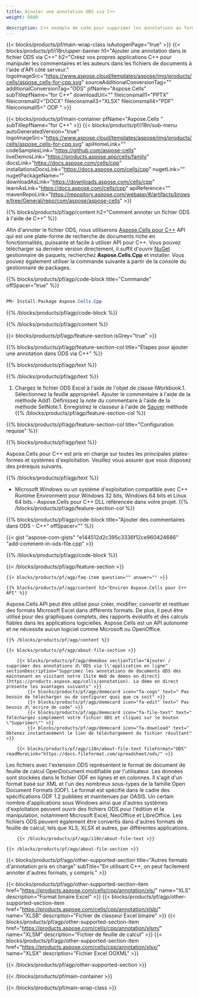 ```yaml
---
title: Ajouter une annotation ODS via C++ 
weight: 8840

description: C++ exemple de code pour supprimer les annotations au format ODS sur C++ l'environnement d'exécution pour Windows 32 bits, Windows 64 bits et Linux 64 bits.
---
```

{{< blocks/products/pf/main-wrap-class isAutogenPage="true" >}}
{{< blocks/products/pf/i18n/upper-banner h1="Ajouter une annotation dans le fichier ODS via C++" h2="Créez vos propres applications C++ pour manipuler les commentaires et les auteurs dans les fichiers de documents à l\'aide d\'API côté serveur." logoImageSrc="https://www.aspose.cloud/templates/aspose/img/products/cells/aspose_cells-for-cpp.svg" sourceAdditionalConversionTag="" additionalConversionTag="ODS" pfName="Aspose.Cells" subTitlepfName="for C++" downloadUrl="" fileiconsmall1="PPTX" fileiconsmall2="DOCX" fileiconsmall3="XLSX" fileiconsmall4="PDF" fileiconsmall5=" ODP " >}}

{{< blocks/products/pf/main-container pfName="Aspose.Cells " subTitlepfName="for C++" >}}
{{< blocks/products/pf/i18n/sub-menu autoGeneratedVersion="true" logoImageSrc="https://www.aspose.cloud/templates/aspose/img/products/cells/aspose_cells-for-cpp.svg" apiHomeLink="" codeSamplesLink="https://github.com/aspose-cells" liveDemosLink="https://products.aspose.app/cells/family" docsLink="https://docs.aspose.com/cells/cpp" installationsDocsLink="https://docs.aspose.com/cells/cpp" nugetLink="" nugetPackageName="" downloadAsLink="https://downloads.aspose.com/cells/cpp" learnAsLink="https://docs.aspose.com/cells/cpp" apiReference="" mavenRepoLink="https://repository.aspose.com/webapp/#/artifacts/browse/tree/General/repo/com/aspose/aspose-cells" >}}

{{% blocks/products/pf/agp/content h2="Comment annoter un fichier ODS à l\'aide de C++" %}}

Afin d'annoter le fichier ODS, nous utiliserons
 [Aspose.Cells pour C++](https://products.aspose.com/cells/cpp) 
 API qui est une plate-forme de recherche de documents riche en fonctionnalités, puissante et facile à utiliser API pour C++. Vous pouvez télécharger sa dernière version directement, il suffit d'ouvrir
 [NuGet](https://www.nuget.org/packages/aspose.cells.cpp) 
 gestionnaire de paquets, recherchez
 **Aspose.Cells.Cpp** 
 et installer. Vous pouvez également utiliser la commande suivante à partir de la console du gestionnaire de packages.

{{% blocks/products/pf/agp/code-block title="Commande" offSpacer="true" %}}

```cs

PM> Install-Package Aspose.Cells.Cpp


```

{{% /blocks/products/pf/agp/code-block %}}

{{% /blocks/products/pf/agp/content %}}

{{< blocks/products/pf/agp/feature-section isGrey="true" >}}

{{% blocks/products/pf/agp/feature-section-col title="Étapes pour ajouter une annotation dans ODS via C++" %}}

{{% blocks/products/pf/agp/text %}}

{{% /blocks/products/pf/agp/text %}}

1. Chargez le fichier ODS Excel à l'aide de l'objet de classe IWorkbook.1. Sélectionnez la feuille appropriée1. Ajouter le commentaire à l'aide de la méthode Add1. Définissez la note du commentaire à l'aide de la méthode SetNote.1. Enregistrez le classeur à l'aide de [Sauver](https://reference.aspose.com/cells/cpp/class/aspose.cells.i_workbook#a77072cfb929787df9ad1f38b02f58349) méthode
{{% /blocks/products/pf/agp/feature-section-col %}}

{{% blocks/products/pf/agp/feature-section-col title="Configuration requise" %}}

{{% blocks/products/pf/agp/text %}}

 Aspose.Cells pour C++ est pris en charge sur toutes les principales plates-formes et systèmes d'exploitation. Veuillez vous assurer que vous disposez des prérequis suivants.

{{% /blocks/products/pf/agp/text %}}

- Microsoft Windows ou un système d'exploitation compatible avec C++ Runtime Environment pour Windows 32 bits, Windows 64 bits et Linux 64 bits.- Aspose.Cells pour C++ DLL référencée dans votre projet.
{{% /blocks/products/pf/agp/feature-section-col %}}

{{% blocks/products/pf/agp/code-block title="Ajouter des commentaires dans ODS - C++" offSpacer="" %}}

{{< gist "aspose-com-gists" "e144512d2c395c3336f12ce960424686" "add-comment-in-ods-file.cpp" >}}

{{% /blocks/products/pf/agp/code-block %}}

{{< /blocks/products/pf/agp/feature-section >}}

    {{< blocks/products/pf/agp/faq-item question="" answer="" >}}
 

<!-- aboutfile Starts -->

    {{% blocks/products/pf/agp/content h2="Environ Aspose.Cells pour C++ API" %}}

 Aspose.Cells API peut être utilisé pour créer, modifier, convertir et restituer des formats Microsoft Excel dans différents formats. De plus, il peut être utilisé pour des graphiques complets, des rapports évolutifs et des calculs fiables dans les applications logicielles. Aspose.Cells est un API autonome et ne nécessite aucun logiciel comme Microsoft ou OpenOffice.  



    {{% /blocks/products/pf/agp/content %}}

    {{< blocks/products/pf/agp/about-file-section >}}

        {{< blocks/products/pf/agp/demobox sectionTitle="Ajouter / supprimer des annotations d\'ODS via l\'application en ligne" sectionDescription="Supprimez les annotations de documents ODS dès maintenant en visitant notre [Site Web de démos en direct](https://products.aspose.app/cells/annotation). La démo en direct présente les avantages suivants" >}}
            {{< blocks/products/pf/agp/democard icon="fa-cogs" text=" Pas besoin de télécharger ou de configurer quoi que ce soit" >}}
            {{< blocks/products/pf/agp/democard icon="fa-edit" text=" Pas besoin d\'écrire de code" >}}
            {{< blocks/products/pf/agp/democard icon="fa-file-text" text=" Téléchargez simplement votre fichier ODS et cliquez sur le bouton \"Supprimer\"" >}}
            {{< blocks/products/pf/agp/democard icon="fa-download" text=" Obtenez instantanément le lien de téléchargement du fichier résultant" >}}

        {{< blocks/products/pf/agp/i18n/about-file-text fileFormat="ODS" readMoreLink="https://docs.fileformat.com/spreadsheet/ods/" >}}
Les fichiers avec l'extension ODS représentent le format de document de feuille de calcul OpenDocument modifiable par l'utilisateur. Les données sont stockées dans le fichier ODF en lignes et en colonnes. Il s'agit d'un format basé sur XML et l'un des nombreux sous-types de la famille Open Document Formats (ODF). Le format est spécifié dans le cadre des spécifications ODF 1.2 publiées et maintenues par OASIS. Un certain nombre d'applications sous Windows ainsi que d'autres systèmes d'exploitation peuvent ouvrir des fichiers ODS pour l'édition et la manipulation, notamment Microsoft Excel, NeoOffice et LibreOffice. Les fichiers ODS peuvent également être convertis dans d'autres formats de feuille de calcul, tels que XLS, XLSX et autres, par différentes applications.

        {{< /blocks/products/pf/agp/i18n/about-file-text >}}

    {{< /blocks/products/pf/agp/about-file-section >}}

<!-- aboutfile Ends -->

{{< blocks/products/pf/agp/other-supported-section title="Autres formats d\'annotation pris en charge" subTitle="En utilisant C++, on peut facilement annoter d\'autres formats, y compris." >}}

{{< blocks/products/pf/agp/other-supported-section-item href="https://products.aspose.com/cells/cpp/annotation/xls/" name="XLS" description="Format binaire Excel" >}}
{{< blocks/products/pf/agp/other-supported-section-item href="https://products.aspose.com/cells/cpp/annotation/xlsb/" name="XLSB" description="Fichier de classeur Excel binaire" >}}
{{< blocks/products/pf/agp/other-supported-section-item href="https://products.aspose.com/cells/cpp/annotation/xlsm/" name="XLSM" description="Fichier de feuille de calcul" >}}
{{< blocks/products/pf/agp/other-supported-section-item href="https://products.aspose.com/cells/cpp/annotation/xlsx/" name="XLSX" description="Fichier Excel OOXML" >}}

{{< /blocks/products/pf/agp/other-supported-section >}}

{{< /blocks/products/pf/main-container >}}
    
{{< /blocks/products/pf/main-wrap-class >}}
